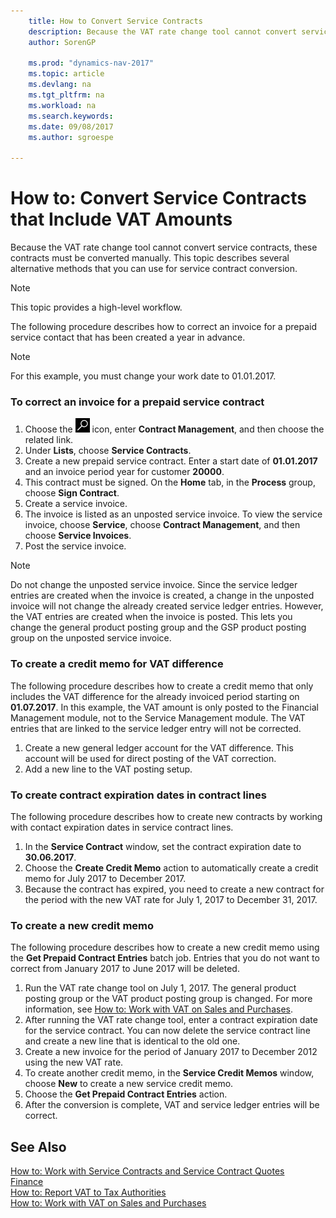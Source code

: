 ```yaml
---
    title: How to Convert Service Contracts
    description: Because the VAT rate change tool cannot convert service contracts, these contracts must be converted manually. This topic describes several alternative methods that you can use for service contract conversion.
    author: SorenGP

    ms.prod: "dynamics-nav-2017"
    ms.topic: article
    ms.devlang: na
    ms.tgt_pltfrm: na
    ms.workload: na
    ms.search.keywords:
    ms.date: 09/08/2017
    ms.author: sgroespe

---
```

# How to: Convert Service Contracts that Include VAT Amounts
Because the VAT rate change tool cannot convert service contracts, these contracts must be converted manually. This topic describes several alternative methods that you can use for service contract conversion.  

> [!NOTE]  
>  This topic provides a high-level workflow.  

 The following procedure describes how to correct an invoice for a prepaid service contact that has been created a year in advance.  

> [!NOTE]  
>  For this example, you must change your work date to 01.01.2017.  

### To correct an invoice for a prepaid service contract  
1. Choose the ![Search for Page or Report](media/ui-search/search_small.png "Search for Page or Report icon") icon, enter **Contract Management**, and then choose the related link.  
2. Under **Lists**, choose **Service Contracts**.  
3. Create a new prepaid service contract. Enter a start date of **01.01.2017** and an invoice period year for customer **20000**.  
4. This contract must be signed. On the **Home** tab, in the **Process** group, choose **Sign Contract**.  
5. Create a service invoice.
6. The invoice is listed as an unposted service invoice. To view the service invoice, choose **Service**, choose **Contract Management**, and then choose **Service Invoices**.  
7. Post the service invoice.  

> [!NOTE]  
>  Do not change the unposted service invoice. Since the service ledger entries are created when the invoice is created, a change in the unposted invoice will not change the already created service ledger entries. However, the VAT entries are created when the invoice is posted. This lets you change the general product posting group and the GSP product posting group on the unposted service invoice.  

### To create a credit memo for VAT difference  
The following procedure describes how to create a credit memo that only includes the VAT difference for the already invoiced period starting on **01.07.2017**. In this example, the VAT amount is only posted to the Financial Management module, not to the Service Management module. The VAT entries that are linked to the service ledger entry will not be corrected.  

1. Create a new general ledger account for the VAT difference. This account will be used for direct posting of the VAT correction.  
2. Add a new line to the VAT posting setup.  

### To create contract expiration dates in contract lines  
The following procedure describes how to create new contracts by working with contact expiration dates in service contract lines.  

1. In the **Service Contract** window, set the contract expiration date to **30.06.2017**.  
2. Choose the **Create Credit Memo** action to automatically create a credit memo for July 2017 to December 2017.  
3. Because the contract has expired, you need to create a new contract for the period with the new VAT rate for July 1, 2017 to December 31, 2017.  

### To create a new credit memo  
The following procedure describes how to create a new credit memo using the **Get Prepaid Contract Entries** batch job. Entries that you do not want to correct from January 2017 to June 2017 will be deleted.  

1. Run the VAT rate change tool on July 1, 2017. The general product posting group or the VAT product posting group is changed. For more information, see [How to: Work with VAT on Sales and Purchases](finance-work-with-vat.md).  
2. After running the VAT rate change tool, enter a contract expiration date for the service contract. You can now delete the service contract line and create a new line that is identical to the old one.  
3. Create a new invoice for the period of January 2017 to December 2012 using the new VAT rate.  
4. To create another credit memo, in the **Service Credit Memos** window, choose **New** to create a new service credit memo.  
5. Choose the **Get Prepaid Contract Entries** action.  
6. After the conversion is complete, VAT and service ledger entries will be correct.  

## See Also  
[How to: Work with Service Contracts and Service Contract Quotes](service-how-to-create-service-contracts-and-service-contract-quotes.md)  
[Finance](finance.md)  
[How to: Report VAT to Tax Authorities](finance-how-report-vat.md)  
[How to: Work with VAT on Sales and Purchases](finance-work-with-vat.md)  
